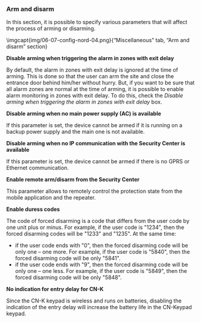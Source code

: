 ### Arm and disarm

In this section, it is possible to specify various parameters that will affect the process of arming or disarming.

\imgcapt{img/06-07-config-nord-04.png}{“Miscellaneous” tab, “Arm and disarm” section}

**Disable arming when triggering the alarm in zones with exit delay**

By default, the alarm in zones with exit delay is ignored at the time of arming. This is done so that the user can arm the site and close the entrance door behind him/her without hurry. But, if you want to be sure that all alarm zones are normal at the time of arming, it is possible to enable alarm monitoring in zones with exit delay. To do this, check the *Disable arming when triggering the alarm in zones with exit delay* box.
   

**Disable arming when no main power supply (AC) is available**

If this parameter is set, the device cannot be armed if it is running on a backup power supply and the main one is not available.
   

**Disable arming when no IP communication with the Security Center is available**

If this parameter is set, the device cannot be armed if there is no GPRS or Ethernet communication.
   

**Enable remote arm/disarm from the Security Center**

This parameter allows to remotely control the protection state from the mobile application and the repeater.
   

**Enable duress codes**

The code of forced disarming is a code that differs from the user code by one unit plus or minus. For example, if the user code is "1234", then the forced disarming codes will be "1233" and "1235". At the same time:

* if the user code ends with "0", then the forced disarming code will be only one – one more. For example, if the user code is "5840", then the forced disarming code will be only "5841".
* if the user code ends with "9", then the forced disarming code will be only one – one less. For example, if the user code is "5849", then the forced disarming code will be only "5848".
    

**No indication for entry delay for CN-K**

Since the CN-K keypad is wireless and runs on batteries, disabling the indication of the entry delay will increase the battery life in the CN-Keypad keypad.

